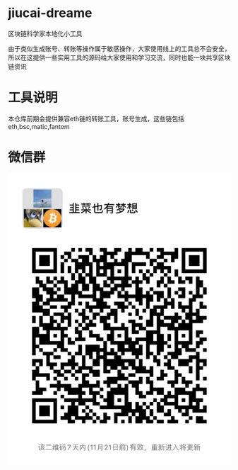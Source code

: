 # jiucai-dreame
区块链科学家本地化小工具

由于类似生成账号、转账等操作属于敏感操作，大家使用线上的工具总不会安全，所以在这提供一些实用工具的源码给大家使用和学习交流，同时也能一块共享区块链资讯

# 工具说明

本仓库前期会提供兼容eth链的转账工具，账号生成，这些链包括eth,bsc,matic,fantom

# 微信群
![Image text](https://github.com/hotbroker/jiucai-dreame/blob/master/img/c8f2ac99f9a326aaade146d89e66431.jpg)
